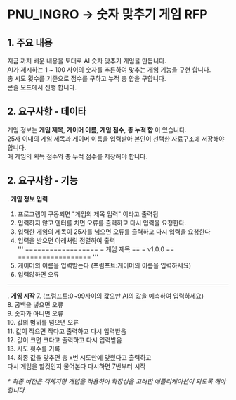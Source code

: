 # PNU_INGRO -> 숫자 맞추기 게임 RFP

## 1. 주요 내용
지금 까지 배운 내용을 토대로 AI 숫자 맞추기 게임을 만듭니다.  
AI가 제시하는 1 ~ 100 사이의 숫자를 추론하여 맞추는 게임 기능을 구현 합니다.  
총 시도 횟수를 기준으로 점수를 구하고 누적 총 합을 구합니다.  
콘솔 모드에서 진행 합니다.  

## 2. 요구사항 - 데이타
게임 정보는 __게임 제목__, __게이머 이름__, __게임 점수__, __총 누적 합__ 이 있습니다.  
25자 이내의 게임 제목과 게이머 이름을 입력받아 본인이 선택한 자료구조에 저장해야 합니다.  
매 게임의 획득 점수와 총 누적 점수를 저장해야 합니다.  

## 2. 요구사항 - 기능
. __게임 정보 입력__
1. 프로그램이 구동되면 "게임의 제목 입력" 이라고 출력됨  
2. 입력하지 않고 엔터를 치면 오류를 출력하고 다시 입력을 요청한다.  
3. 입력한 게임의 제목이 25자를 넘으면 오류를 출력하고 다시 입력을 요청한다  
4. 입력을 받으면 아래처럼 정렬하여 출력  
'''
==================
=   게임 제목   ==
=   v1.0.0      ==
==================
'''
5. 게이머의 이름을 입력받는다 (프럼프트:게이머의 이름을 입력하세요)  
6. 입력않하면 오류  
* * *
. __게임 시작__
7. (프럼프트:0~99사이의 값으만 AI의 값을 예측하여 입력하세요)  
8. 공백을 넣으면 오류  
9. 숫자가 아니면 오류  
10. 값의 범위를 넘으면 오류  
11. 값이 작으면 작다고 출력하고 다시 입력받음  
12. 값이 크면 크다고 출력하고 다시 입력받음  
13. 시도 횟수를 기록  
14. 최종 값을 맞추면 총 x번 시도만에 맞췄다고 출력하고  
    다시 게임을 할것인지 물어본다 다시하면 7번부터 시작  

_* 최종 버전은 객체지향 개념을 적용하여 확장성을 고려한 애플리케이션이 되도록 해야 합니다._
